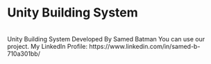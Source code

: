 # Unity Building System <br>
<br>
 Unity Building System
Developed By Samed Batman 
You can use our project.
My LinkedIn Profile: https://www.linkedin.com/in/samed-b-710a301bb/
